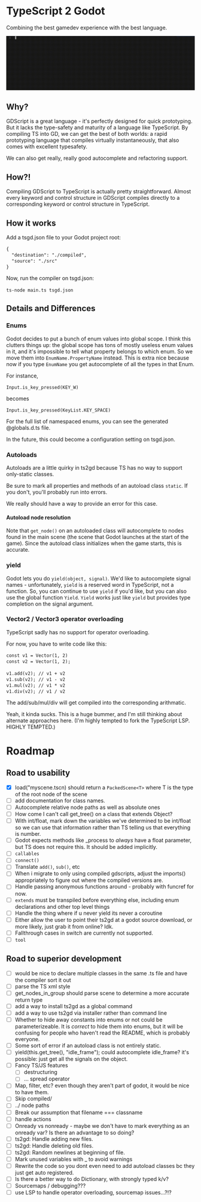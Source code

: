 # TypeScript 2 Godot

Combining the best gamedev experience with the best language.

![](output.gif)

## Why?

GDScript is a great language - it's perfectly designed for quick prototyping. But it lacks the type-safety and maturity of a language like TypeScript. By compiling TS into GD, we can get the best of both worlds: a rapid prototyping language that compiles virtually instantaneously, that also comes with excellent typesafety.

We can also get really, really good autocomplete and refactoring support. 

## How?!

Compiling GDScript to TypeScript is actually pretty straightforward. Almost every keyword and control structure in GDScript compiles directly to a corresponding keyword or control structure in TypeScript. 

## How it works

Add a tsgd.json file to your Godot project root:

```
{
  "destination": "./compiled",
  "source": "./src"
}
```

Now, run the compiler on tsgd.json:

```ts-node main.ts tsgd.json```

## Details and Differences

### Enums

Godot decides to put a bunch of enum values into global scope. I think this clutters things up: the global scope has tons of mostly useless enum values in it, and it's impossible to tell what property belongs to which enum. So we move them into `EnumName.PropertyName` instead. This is extra nice because now if you type `EnumName` you get autocomplete of all the types in that Enum.

For instance,

```
Input.is_key_pressed(KEY_W)
```

becomes

```
Input.is_key_pressed(KeyList.KEY_SPACE)
```

For the full list of namespaced enums, you can see the generated @globals.d.ts file.

In the future, this could become a configuration setting on tsgd.json.

### Autoloads

Autoloads are a little quirky in ts2gd because TS has no way to support only-static classes.

Be sure to mark all properties and methods of an autoload class `static`. If you don't, you'll probably run into errors.

We really should have a way to provide an error for this case.

#### Autoload node resolution

Note that `get_node()` on an autoloaded class will autocomplete to nodes found in the main scene (the scene that Godot launches at the start of the game). Since the autoload class initializes when the game starts, this is accurate.

### yield

Godot lets you do `yield(object, signal)`. We'd like to autocomplete signal names - unfortunately, `yield` is a reserved word in TypeScript, not a function. So, you can continue to use `yield` if you'd like, but you can also use the global function `Yield`. `Yield` works just like `yield` but provides type completion on the signal argument.

### Vector2 / Vector3 operator overloading

TypeScript sadly has no support for operator overloading. 

For now, you have to write code like this:

```
const v1 = Vector(1, 2)
const v2 = Vector(1, 2);

v1.add(v2); // v1 + v2
v1.sub(v2); // v1 - v2
v1.mul(v2); // v1 * v2
v1.div(v2); // v1 / v2
```

The add/sub/mul/div will get compiled into the corresponding arithmatic.

Yeah, it kinda sucks. This is a huge bummer, and I'm still thinking about alternate approaches here. (I'm highly tempted to fork the TypeScript LSP. HIGHLY TEMPTED.)

# Roadmap

## Road to usability

- [x] load("myscene.tscn) should return a `PackedScene<T>` where T is the type of the root node of the scene
- [ ] add documentation for class names.
- [ ] Autocomplete relative node paths as well as absolute ones
- [ ] How come I can't call get_tree() on a class that extends Object?
- [ ] With int/float, mark down the variables we've determined to be int/float so we can use that information rather than TS telling us that everything is number.
- [ ] Godot expects methods like _process to _always_ have a float parameter, but TS does not require this. It should be added implicitly.
- [ ] `callables`
- [ ] `connect()`
- [ ] Translate `add()`, `sub()`, etc
- [ ] When i migrate to only using compiled gdscripts, adjust the imports() appropriately to figure out where the compiled versions are.
- [ ] Handle passing anonymous functions around - probably with funcref for now.
- [ ] `extends` must be transpiled before everything else, including enum declarations and other top level things
- [ ] Handle the thing where if u never yield its never a coroutine
- [ ] Either allow the user to point their ts2gd at a godot source download, or more likely, just grab it from online? Idk.
- [ ] Fallthrough cases in switch are currently not supported.
- [ ] `tool`

## Road to superior development
- [ ] would be nice to declare multiple classes in the same .ts file and have the compiler sort it out
- [ ] parse the TS xml style
- [ ] get_nodes_in_group should parse scene to determine a more accurate return type
- [ ] add a way to install ts2gd as a global command
- [ ] add a way to use ts2gd via installer rather than command line
- [ ] Whether to hide away constants into enums or not could be parameterizeable. It is *correct* to hide them into enums, but it will be confusing for people who haven't read the README, which is probably everyone. 
- [ ] Some sort of error if an autoload class is not entirely static.
- [ ] yield(this.get_tree(), "idle_frame"); could autocomplete idle_frame? it's possible: just get all the signals on the object.
- [ ] Fancy TS/JS features
  * [ ] destructuring
  * [ ] ... spread operator
- [ ] Map, filter, etc? even though they aren't part of godot, it would be nice to have them. 
- [ ] Skip compiled/
- [ ] ../ node paths
- [ ] Break our assumption that filename === classname
- [ ] handle actions
- [ ] Onready vs nonready - maybe we don't have to mark everything as an onready var? Is there an advantage to so doing?
- [ ] ts2gd: Handle adding new files.
- [ ] ts2gd: Handle deleting old files.
- [ ] ts2gd: Random newlines at beginning of file.
- [ ] Mark unused variables with _ to avoid warnings
- [ ] Rewrite the code so you dont even need to add autoload classes bc they just get auto registered.
- [ ] Is there a better way to do Dictionary, with strongly typed k/v?
- [ ] Sourcemaps / debugging???
- [ ] use LSP to handle operator overloading, sourcemap issues...?!?
